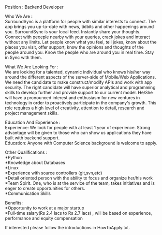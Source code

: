 Position : </b>Backend Developer</b></br>

Who We Are : </br>
    SurroundSync is a platform for people with similar interests to connect. The app brings you up-to-date with news, tidbits and other happenings around you. SurroundSync is your local feed. Instantly share your thoughts. Connect with peoeple nearby with your queries, crack jokes and interact without any limits. Let people know what you feel, tell jokes, know about the places you visit, offer support, know the opinions and thoughts of the people around you. Know the people who are around you in real time. Stay in Sync with them.

What We Are Looking For :</br>
    We are looking for a talented, dynamic individual who knows his/her way around the different aspects of the server-side of Mobile/Web Applications. We need the candidate to make construct/modify APIs and work with app security. The right candidate will have superior analytical and programming skills to develop further and provide  support to our current model. He/She will have a pronounced interest and enthusiasm for new ventures in technology in order  to proactively participate  in the company's growth. This role  requires a high level of creativity, attention to detail, research and project management skills.
    
Education And Experience :</br>
    Experience: We look for people with at least 1 year of experience. Strong advantage will be given to those who can show us applications they have built with backend support. </br>
    Education: Anyone with Computer Science background is welcome to apply.
    
Other Qualifications : </br>
    *Python</br>
    *Knowledge about Databases</br>
    *Linux</br>
    *Experience with source controllers (git,svn,etc)</br>
    *Detail oriented person with the ability to focus and organize her/his work</br>
    *Team Spirit. One, who is at the service of the team, takes initiatives and is eager to create opportunities for others. </br>
    *Communication Skills</br>

Benefits:</br>
    *Opportunity to work at a major startup</br>
    *Full-time salary(Rs 2.4 lacs to Rs 2.7 lacs) , will be based on experience, performance and equity compensation</br>
    
    
If interested please follow the introductions in HowToApply.txt.


    
